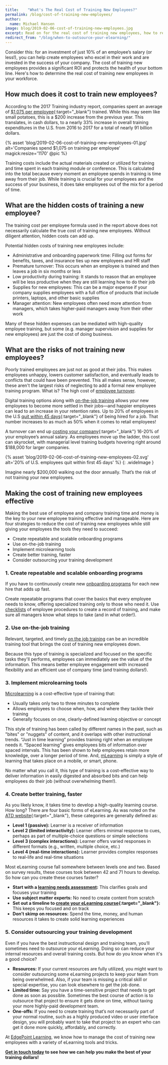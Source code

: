 ```yaml
---
title:    "What's The Real Cost of Training New Employees?"
permalink: /blog/cost-of-training-new-employees/
author:
  name: Michael Hansen
image: blog/2019-02-06-cost-of-training-new-employees.jpg
excerpt: Read on for the real cost of training new employees, how to reduce that cost, along with risks of not giving your employees the training they need.
redirect_from: "/blog/when-to-outsource-your-elearning/"
---
```


Consider this: for an investment of just 10% of an employee’s salary (or less!), you can help create employees who excel in their work and are invested in the success of your company. The cost of training new employees provides a significant ROI and protects the health of your bottom line. Here's how to determine the real cost of training new employees in your workforce.

## How much does it cost to train new employees?

According to the 2017 Training industry report, companies spent an average of [$1,075 per employee](https://trainingmag.com/trgmag-article/2017-training-industry-report/){:target="_blank"} trained. While this may seem like small potatoes, this is a $200 increase from the previous year. This translates, in cash dollars, to a nearly 33% increase in overall training expenditures in the U.S. from 2016 to 2017 for a total of nearly 91 billion dollars.

{% asset 'blog/2019-02-06-cost-of-training-new-employees-01.jpg'
  alt='Companies spend $1,075 on training per employee'
  magick:resize='1170' @pic %}


Training costs include the actual materials created or utilized for training and time spent in each training module or conference. This is calculated into the total because every moment an employee spends in training is time away from their job. While training is crucial for your employees and the success of your business, it does take employees out of the mix for a period of time.

## What are the hidden costs of training a new employee?

The training cost per employee formula used in the report above does not necessarily calculate the true cost of training new employees. Without diligent attention, hidden costs can add up.

Potential hidden costs of training new employees include:

* Administrative and onboarding paperwork time: Filling out forms for benefits, taxes, and insurance ties up new employees and HR staff
* Premature turnover: This occurs when an employee is trained and then leaves a job in six months or less
* Low productivity during training: It stands to reason that an employee will be less productive when they are still learning how to do their job
* Supplies for new employees: This can be a major expense if your company supplies employees with a full office of products that include printers, laptops, and other basic supplies
* Manager attention: New employees often need more attention from managers, which takes higher-paid managers away from their other work

Many of these hidden expenses can be mediated with high-quality employee training, but some (e.g. manager supervision and supplies for new employees) are just the cost of doing business.

## What are the risks of not training new employees?

Poorly trained employees are just not as good at their jobs. This makes employees unhappy, lowers customer satisfaction, and eventually leads to conflicts that could have been prevented. This all makes sense, however, these aren't the largest risks of neglecting to add a formal new employee training program. What is? The high cost of [employee turnover](/blog/how-to-train-new-employees/).

Digital training options along with [on-the-job training](/blog/on-the-job-training-advantages/) allows your new employees to become more settled in their jobs—and happier employees can lead to an increase in your retention rates. Up to 20% of employees in the U.S [quit within 45 days](https://www.bls.gov/news.release/jolts.nr0.htm){:target="_blank"} of being hired for a job. That number increases to as much as 50% when it comes to retail employees!

A turnover can end up [costing your company](http://www.recruiteze.com/cost-hire-new-employee/){:target="_blank"} 16-20% of your employee’s annual salary. As employees move up the ladder, this cost can skyrocket, with managerial level training budgets hovering right around $188,000 for larger companies.

{% asset 'blog/2019-02-06-cost-of-training-new-employees-02.svg'
  alt='20% of U.S. employees quit within first 45 days' %}
{: .wideImage }

Imagine nearly $200,000 walking out the door annually. That’s the risk of not training your new employees.

## Making the cost of training new employees effective

Making the best use of employee and company training time and money is the key to your new employee training effective and manageable. Here are four strategies to reduce the cost of training new employees while still giving your employees the tools they need to succeed:

* Create repeatable and scalable onboarding programs
* Use on-the-job training
* Implement microlearning tools
* Create better training, faster
* Consider outsourcing your training development

### 1. Create repeatable and scalable onboarding programs

If you have to continuously create new [onboarding programs](/blog/employee-onboarding/) for each new hire that adds up fast.

Create repeatable programs that cover the basics that every employee needs to know, offering specialized training only to those who need it. Use [checklists](/blog/better-new-hire-onboarding/) of employee procedures to create a record of training, and make sure all managers know what steps to take (and in what order!).

### 2. Use on-the-job training

Relevant, targeted, and timely [on the job training](/blog/on-the-job-training-advantages/) can be an incredible training tool that brings the cost of training new employees down.

Because this type of training is specialized and focused on the specific tasks they'll performs, employees can immediately see the value of the information. This means better employee engagement with increased flexibility and an efficient use of company time (and training dollars!).

### 3. Implement microlearning tools

[Microlearning](/blog/microlearning/) is a cost-effective type of training that:

* Usually takes only two to three minutes to complete
* Allows employees to choose when, how, and where they tackle their training
* Generally focuses on one, clearly-defined learning objective or concept

This style of training has been called by different names in the past, such as "bites" or "nuggets" of content, and it overlaps with other instructional trends. “Just in time learning” provides training right when an employee needs it. “Spaced learning” gives employees bits of information over spaced intervals. This has been shown to help employees retain more knowledge, over a longer period of time. And, [mLearning](/blog/what-is-mlearning/) is simply a style of learning that takes place on a mobile, or smart, phone.

No matter what you call it, this type of training is a cost-effective way to deliver information in easily digested and absorbed bits and can help employees do their job (without overwhelming them!).

### 4. Create better training, faster

As you likely know, it takes time to develop a high-quality learning course. How long? There are four basic forms of eLearning. As was noted on the [ATD website](https://www.td.org/insights/how-long-does-it-take-to-develop-one-hour-of-training-updated-for-2017){:target="_blank"}, these categories are generally defined as:

* <strong>Level 1 (passive):</strong> Learner is a receiver of information
* <strong>Level 2 (limited interactivity):</strong> Learner offers minimal response to cues, perhaps as part of multiple-choice questions or simple selections
* <strong>Level 3 (complex interactions):</strong> Learner offers varied responses in different formats (e.g., written, multiple choice, etc.)
* <strong>Level 4 (real-time interactions):</strong> Learner provides complex responses to real-life and real-time situations

Most eLearning course fall somewhere between levels one and two. Based on survey results, these courses took between 42 and 71 hours to develop. So how can you create these courses faster?

* <strong>Start with a [learning needs assessment](/blog/training-needs-analysis):</strong> This clarifies goals and focuses your training
* <strong>Use subject matter experts:</strong> No need to create content from scratch
* <strong>Set out a timeline to [create your eLearning course](https://elearningindustry.com/6-tips-estimate-elearning-course-development-time){:target="_blank"}:</strong> This keeps you focused and on track
* <strong>Don’t skimp on resources:</strong> Spend the time, money, and human resources it takes to create solid learning experiences

### 5. Consider outsourcing your training development
Even if you have the best instructional design and training team, you’ll sometimes need to outsource your eLearning. Doing so can reduce your internal resources and overall training costs. But how do you know when it's a good choice?

* <strong>Resources:</strong> If your current resources are fully utilized, you might want to consider outsourcing some eLearning projects to keep your team from being overwhelmed. Also, if your team is missing a critical skill or special expertise, you can look elsewhere to get the job done.
* <strong>Limited time:</strong> Say you have a time-sensitive project that needs to get done as soon as possible. Sometimes the best course of action is to outsource that project to ensure it gets done on time, without taxing your more highly-paid development team. 
* <strong>One-offs:</strong> If you need to create training that’s not necessarily part of your normal routine, such as a highly produced video or user interface design, you will probably want to take that project to an expert who can get it done more quickly, affordably, and correctly. 

At [EdgePoint Learning](https://www.edgepointlearning.com/), we know how to manage the cost of training new employees with a variety of eLearning tools and tricks.

<strong>[Get in touch today](/contact/) to see how we can help you make the best of your training dollars!</strong>
